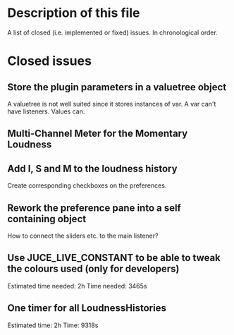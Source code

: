 <!--- author: Samuel Gaehwiler (klangfreund.com) !-->

Description of this file
========================

A list of closed (i.e. implemented or fixed) issues.
In chronological order.



Closed issues
=============


Store the plugin parameters in a valuetree object
-------------------------------------------------

A valuetree is not well suited since it stores instances of var.
A var can't have listeners. Values can.


Multi-Channel Meter for the Momentary Loudness
----------------------------------------------


Add I, S and M to the loudness history
--------------------------------------

Create corresponding checkboxes on the preferences.


Rework the preference pane into a self containing object
--------------------------------------------------------

How to connect the sliders etc. to the main listener?


Use JUCE_LIVE_CONSTANT to be able to tweak the colours used (only for developers)
---------------------------------------------------------------------------------

Estimated time needed: 2h
Time needed: 3465s 


One timer for all LoudnessHistories
-----------------------------------

Estimated time: 2h
Time: 9318s

